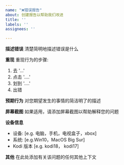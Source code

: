 ```yaml
---
name: "❌错误报告"
about: 创建报告以帮助我们改进
title: ''
labels: ''
assignees: ''

---
```


**描述错误**
清楚简明地描述错误是什么

**重现**
重现行为的步骤:
1. 去 '...'
2. 点击 '....'
3. 划到 '....'
4. 出错

**预期行为**
对您期望发生的事情的简洁明了的描述

**屏幕截图**
如果适用，请添加屏幕截图以帮助解释您的问题

**设备信息**
 - 设备: [e.g. 电脑，手机，电视盒子，xbox]
 - 系统: [e.g.Win10，MacOS Big Sur]
 - Kodi 版本 [e.g. kodi18， kodi17]


**其他**
在此处添加有关该问题的任何其他上下文
